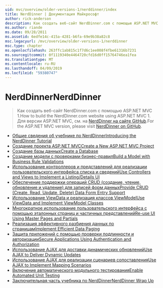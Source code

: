 ```yaml
---
uid: mvc/overview/older-versions-1/nerddinner/index
title: NerdDinner | Документация Майкрософт
author: rick-anderson
description: Как создать веб-сайт NerdDinner.com с помощью ASP.NET MVC 1. Для версии ASP.NET MVC 3 посетите nerddinner на сайте GitHub.
ms.author: riande
ms.date: 09/28/2011
ms.assetid: 6edfe14c-415a-4281-b6fa-69e9b38a82c8
msc.legacyurl: /mvc/overview/older-versions-1/nerddinner
msc.type: chapter
ms.openlocfilehash: 263ffc1ab815c1f7d6c1ee008f4fbe61316b7231
ms.sourcegitcommit: 0f1119340e4464720cfd16d0ff15764746ea1fea
ms.translationtype: MT
ms.contentlocale: ru-RU
ms.lasthandoff: 04/09/2019
ms.locfileid: "59380747"
---
```

# <a name="nerddinner"></a><span data-ttu-id="03f19-104">NerdDinner</span><span class="sxs-lookup"><span data-stu-id="03f19-104">NerdDinner</span></span>

> <span data-ttu-id="03f19-105">Как создать веб-сайт NerdDinner.com с помощью ASP.NET MVC 1.</span><span class="sxs-lookup"><span data-stu-id="03f19-105">How to build the NerdDinner.com website using ASP.NET MVC 1.</span></span> <span data-ttu-id="03f19-106">Для версии ASP.NET MVC, см. на [NerdDinner на сайте GitHub](https://github.com/AspNetMVPSamples/NerdDinner).</span><span class="sxs-lookup"><span data-stu-id="03f19-106">For the ASP.NET MVC version, please visit [NerdDinner on GitHub](https://github.com/AspNetMVPSamples/NerdDinner).</span></span>


- [<span data-ttu-id="03f19-107">Общие сведения об учебнике по NerdDinner</span><span class="sxs-lookup"><span data-stu-id="03f19-107">Introducing the NerdDinner Tutorial</span></span>](introducing-the-nerddinner-tutorial.md)
- [<span data-ttu-id="03f19-108">Создание проекта ASP.NET MVC</span><span class="sxs-lookup"><span data-stu-id="03f19-108">Create a New ASP.NET MVC Project</span></span>](create-a-new-aspnet-mvc-project.md)
- [<span data-ttu-id="03f19-109">Создание базы данных</span><span class="sxs-lookup"><span data-stu-id="03f19-109">Create a Database</span></span>](create-a-database.md)
- [<span data-ttu-id="03f19-110">Создание модели с проверками бизнес-правил</span><span class="sxs-lookup"><span data-stu-id="03f19-110">Build a Model with Business Rule Validations</span></span>](build-a-model-with-business-rule-validations.md)
- [<span data-ttu-id="03f19-111">Использование контроллеров и представлений для реализации пользовательского интерфейса списка и сведений</span><span class="sxs-lookup"><span data-stu-id="03f19-111">Use Controllers and Views to Implement a Listing/Details UI</span></span>](use-controllers-and-views-to-implement-a-listingdetails-ui.md)
- [<span data-ttu-id="03f19-112">Обеспечение поддержки операций CRUD (создание, чтение, обновление и удаление) для записей форм данных</span><span class="sxs-lookup"><span data-stu-id="03f19-112">Provide CRUD (Create, Read, Update, Delete) Data Form Entry Support</span></span>](provide-crud-create-read-update-delete-data-form-entry-support.md)
- [<span data-ttu-id="03f19-113">Использование ViewData и реализация классов ViewModel</span><span class="sxs-lookup"><span data-stu-id="03f19-113">Use ViewData and Implement ViewModel Classes</span></span>](use-viewdata-and-implement-viewmodel-classes.md)
- [<span data-ttu-id="03f19-114">Многократное использование пользовательского интерфейса с помощью эталонных страниц и частичных представлений</span><span class="sxs-lookup"><span data-stu-id="03f19-114">Re-use UI Using Master Pages and Partials</span></span>](re-use-ui-using-master-pages-and-partials.md)
- [<span data-ttu-id="03f19-115">Реализация эффективного разбиения данных по страницам</span><span class="sxs-lookup"><span data-stu-id="03f19-115">Implement Efficient Data Paging</span></span>](implement-efficient-data-paging.md)
- [<span data-ttu-id="03f19-116">Защита приложений с помощью проверки подлинности и авторизации</span><span class="sxs-lookup"><span data-stu-id="03f19-116">Secure Applications Using Authentication and Authorization</span></span>](secure-applications-using-authentication-and-authorization.md)
- [<span data-ttu-id="03f19-117">Использование AJAX для доставки динамических обновлений</span><span class="sxs-lookup"><span data-stu-id="03f19-117">Use AJAX to Deliver Dynamic Updates</span></span>](use-ajax-to-deliver-dynamic-updates.md)
- [<span data-ttu-id="03f19-118">Использование AJAX для реализации сценариев сопоставления</span><span class="sxs-lookup"><span data-stu-id="03f19-118">Use AJAX to Implement Mapping Scenarios</span></span>](use-ajax-to-implement-mapping-scenarios.md)
- [<span data-ttu-id="03f19-119">Включение автоматического модульного тестирования</span><span class="sxs-lookup"><span data-stu-id="03f19-119">Enable Automated Unit Testing</span></span>](enable-automated-unit-testing.md)
- [<span data-ttu-id="03f19-120">Заключительная часть учебника по NerdDinner</span><span class="sxs-lookup"><span data-stu-id="03f19-120">NerdDinner Wrap Up</span></span>](nerddinner-wrap-up.md)
